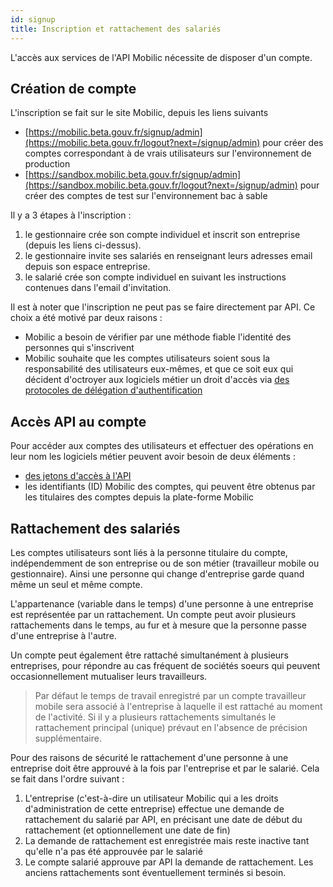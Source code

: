 ```yaml
---
id: signup
title: Inscription et rattachement des salariés
---
```


L'accès aux services de l'API Mobilic nécessite de disposer d'un compte.

## Création de compte

L'inscription se fait sur le site Mobilic, depuis les liens suivants

- [https://mobilic.beta.gouv.fr/signup/admin](https://mobilic.beta.gouv.fr/logout?next=/signup/admin) pour créer des comptes correspondant à de vrais utilisateurs sur l'environnement de production
- [https://sandbox.mobilic.beta.gouv.fr/signup/admin](https://sandbox.mobilic.beta.gouv.fr/logout?next=/signup/admin) pour créer des comptes de test sur l'environnement bac à sable

Il y a 3 étapes à l'inscription :

1. le gestionnaire crée son compte individuel et inscrit son entreprise (depuis les liens ci-dessus).
2. le gestionnaire invite ses salariés en renseignant leurs adresses email depuis son espace entreprise.
3. le salarié crée son compte individuel en suivant les instructions contenues dans l'email d'invitation.

Il est à noter que l'inscription ne peut pas se faire directement par API. Ce choix a été motivé par deux raisons :

- Mobilic a besoin de vérifier par une méthode fiable l'identité des personnes qui s'inscrivent
- Mobilic souhaite que les comptes utilisateurs soient sous la responsabilité des utilisateurs eux-mêmes, et que ce soit eux qui décident d'octroyer aux logiciels métier un droit d'accès via [des protocoles de délégation d'authentification](auth.md)

## Accès API au compte

Pour accéder aux comptes des utilisateurs et effectuer des opérations en leur nom les logiciels métier peuvent avoir besoin de deux éléments :

- [des jetons d'accès à l'API](auth.md)
- les identifiants (ID) Mobilic des comptes, qui peuvent être obtenus par les titulaires des comptes depuis la plate-forme Mobilic

## Rattachement des salariés

Les comptes utilisateurs sont liés à la personne titulaire du compte, indépendemment de son entreprise ou de son métier (travailleur mobile ou gestionnaire). Ainsi une personne qui change d'entreprise garde quand même un seul et même compte.

L'appartenance (variable dans le temps) d'une personne à une entreprise est représentée par un rattachement. Un compte peut avoir plusieurs rattachements dans le temps, au fur et à mesure que la personne passe d'une entreprise à l'autre.

Un compte peut également être rattaché simultanément à plusieurs entreprises, pour répondre au cas fréquent de sociétés soeurs qui peuvent occasionnellement mutualiser leurs travailleurs.

> Par défaut le temps de travail enregistré par un compte travailleur mobile sera associé à l'entreprise à laquelle il est rattaché au moment de l'activité. Si il y a plusieurs rattachements simultanés le rattachement principal (unique) prévaut en l'absence de précision supplémentaire.

Pour des raisons de sécurité le rattachement d'une personne à une entreprise doit être approuvé à la fois par l'entreprise et par le salarié. Cela se fait dans l'ordre suivant :

1. L'entreprise (c'est-à-dire un utilisateur Mobilic qui a les droits d'administration de cette entreprise) effectue une demande de rattachement du salarié par API, en précisant une date de début du rattachement (et optionnellement une date de fin)
2. La demande de rattachement est enregistrée mais reste inactive tant qu'elle n'a pas été approuvée par le salarié
3. Le compte salarié approuve par API la demande de rattachement. Les anciens rattachements sont éventuellement terminés si besoin.

